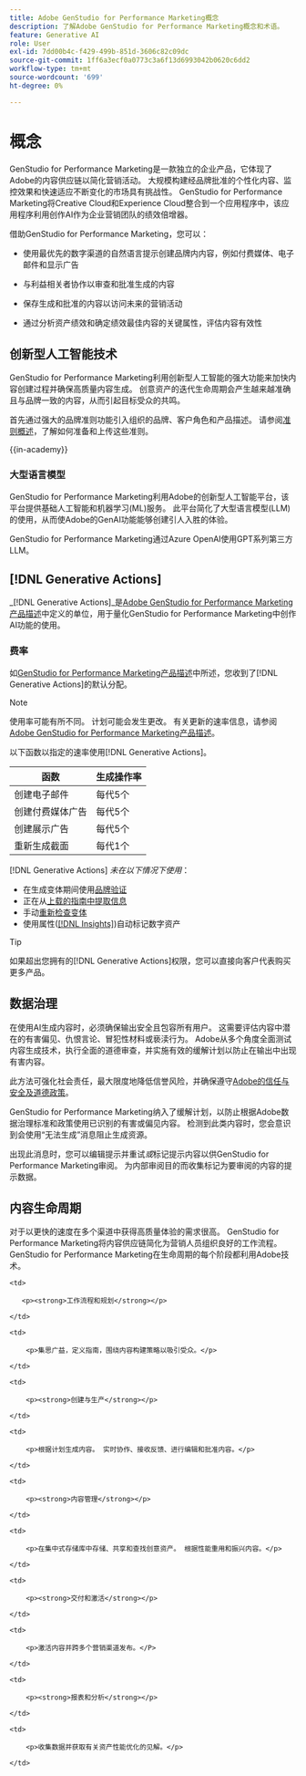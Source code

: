 ```yaml
---
title: Adobe GenStudio for Performance Marketing概念
description: 了解Adobe GenStudio for Performance Marketing概念和术语。
feature: Generative AI
role: User
exl-id: 7dd00b4c-f429-499b-851d-3606c82c09dc
source-git-commit: 1ff6a3ecf0a0773c3a6f13d6993042b0620c6dd2
workflow-type: tm+mt
source-wordcount: '699'
ht-degree: 0%

---
```


# 概念

GenStudio for Performance Marketing是一款独立的企业产品，它体现了Adobe的内容供应链以简化营销活动。 大规模构建经品牌批准的个性化内容、监控效果和快速适应不断变化的市场具有挑战性。 GenStudio for Performance Marketing将Creative Cloud和Experience Cloud整合到一个应用程序中，该应用程序利用创作AI作为企业营销团队的绩效倍增器。

借助GenStudio for Performance Marketing，您可以：

* 使用最优先的数字渠道的自然语言提示创建品牌内内容，例如付费媒体、电子邮件和显示广告

* 与利益相关者协作以审查和批准生成的内容
* 保存生成和批准的内容以访问未来的营销活动
* 通过分析资产绩效和确定绩效最佳内容的关键属性，评估内容有效性

## 创新型人工智能技术

GenStudio for Performance Marketing利用创新型人工智能的强大功能来加快内容创建过程并确保高质量内容生成。 创意资产的迭代生命周期会产生越来越准确且与品牌一致的内容，从而引起目标受众的共鸣。

首先通过强大的品牌准则功能引入组织的品牌、客户角色和产品描述。 请参阅[准则概述](../user-guide/guidelines/overview.md)，了解如何准备和上传这些准则。

{{in-academy}}

### 大型语言模型

GenStudio for Performance Marketing利用Adobe的创新型人工智能平台，该平台提供基础人工智能和机器学习(ML)服务。 此平台简化了大型语言模型(LLM)的使用，从而使Adobe的GenAI功能能够创建引人入胜的体验。

GenStudio for Performance Marketing通过Azure OpenAI使用GPT系列第三方LLM。<!-- Claude, and Gemini models. -->

## [!DNL Generative Actions]

_[!DNL Generative Actions]_是[Adobe GenStudio for Performance Marketing产品描述](https://helpx.adobe.com/legal/product-descriptions/adobe-genstudio-for-performance-marketing---product-description.html)中定义的单位，用于量化GenStudio for Performance Marketing中创作AI功能的使用。

<!-- Add example about usage mode?
Where users check how many generative actions they have left
How they re-up their genactions
If genactions roll over month to month or not -->

### 费率

如[GenStudio for Performance Marketing产品描述](https://helpx.adobe.com/legal/product-descriptions/adobe-genstudio-for-performance-marketing---product-description.html)中所述，您收到了[!DNL Generative Actions]的默认分配。

>[!NOTE]
>
>使用率可能有所不同。 计划可能会发生更改。 有关更新的速率信息，请参阅[Adobe GenStudio for Performance Marketing产品描述](https://helpx.adobe.com/legal/product-descriptions/adobe-genstudio-for-performance-marketing---product-description.html)。

以下函数以指定的速率使用[!DNL Generative Actions]。

| 函数 | 生成操作率 |
| -----------------------  | ------------------ |
| 创建电子邮件 | 每代5个 |
| 创建付费媒体广告 | 每代5个 |
| 创建展示广告 | 每代5个 |
| 重新生成截面 | 每代1个 |

<!-- | Generate on-brand images | 1 per prompt  |
| Translation              | 1 per prompt  |
| Video: ADLS              | 1 per prompt  |
| Video: TTS + Avatar      | 1 per prompt  | -->

[!DNL Generative Actions] _未在以下情况下使用_：

* 在生成变体期间使用[品牌验证](/help/user-guide/guidelines/brand-validation.md)
* 正在从[上载的指南中提取信息](/help/user-guide/guidelines/add-guidelines.md)
* 手动[重新检查变体](/help/user-guide/guidelines/brand-validation.md#improve-brand-alignment)
* 使用属性([[!DNL Insights]](/help/user-guide/insights/overview.md))自动标记数字资产

>[!TIP]
>
>如果超出您拥有的[!DNL Generative Actions]权限，您可以直接向客户代表购买更多产品。

## 数据治理

在使用AI生成内容时，必须确保输出安全且包容所有用户。 这需要评估内容中潜在的有害偏见、仇恨言论、冒犯性材料或亵渎行为。 Adobe从多个角度全面测试内容生成技术，执行全面的道德审查，并实施有效的缓解计划以防止在输出中出现有害内容。

此方法可强化社会责任，最大限度地降低信誉风险，并确保遵守[Adobe的信任与安全及道德政策](https://www.adobe.com/content/dam/cc/en/ai-ethics/pdfs/Adobe-AI-Ethics-Principles.pdf)。

GenStudio for Performance Marketing纳入了缓解计划，以防止根据Adobe数据治理标准和政策使用已识别的有害或偏见内容。 检测到此类内容时，您会意识到会使用“无法生成”消息阻止生成资源。

出现此消息时，您可以编辑提示并重试&#x200B;_或_&#x200B;标记提示内容以供GenStudio for Performance Marketing审阅。 为内部审阅目的而收集标记为要审阅的内容的提示数据。

## 内容生命周期

对于以更快的速度在多个渠道中获得高质量体验的需求很高。 GenStudio for Performance Marketing将内容供应链简化为营销人员组织良好的工作流程。 GenStudio for Performance Marketing在生命周期的每个阶段都利用Adobe技术。

<table style="table-layout:auto">

<tr style="border: 0;">

    <td>

       <p><strong>工作流程和规划</strong></p>

    </td>

    <td>

        <p>集思广益，定义指南，围绕内容构建策略以吸引受众。</p>

    </td>

</tr>

<tr style="border: 0;">

    <td>

        <p><strong>创建与生产</strong></p>

    </td>

    <td>

        <p>根据计划生成内容。 实时协作、接收反馈、进行编辑和批准内容。</p>

    </td>

</tr>

<tr style="border: 0;">

    <td>

        <p><strong>内容管理</strong></p>

    </td>

    <td>

        <p>在集中式存储库中存储、共享和查找创意资产。 根据性能重用和振兴内容。</p>

    </td>

</tr>

<tr style="border: 0;">

    <td>

        <p><strong>交付和激活</strong></p>

    </td>

    <td>

        <p>激活内容并跨多个营销渠道发布。</P>

    </td>

</tr>

<tr style="border: 0;">

    <td>

        <p><strong>报表和分析</strong></p>

    </td>

    <td>

        <p>收集数据并获取有关资产性能优化的见解。</p>

    </td>

</tr>

</table>
